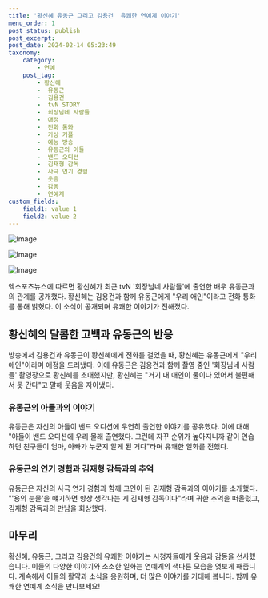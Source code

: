 ```yaml
---
title: '황신혜 유동근 그리고 김용건  유쾌한 연예계 이야기'
menu_order: 1
post_status: publish
post_excerpt: 
post_date: 2024-02-14 05:23:49
taxonomy:
    category:
        - 연예
    post_tag:
        - 황신혜
        -  유동근
        -  김용건
        -  tvN STORY
        -  회장님네 사람들
        -  애정
        -  전화 통화
        -  가상 커플
        -  예능 방송
        -  유동근의 아들
        -  밴드 오디션
        -  김재형 감독
        -  사극 연기 경험
        -  웃음
        -  감동
        -  연예계
custom_fields:
    field1: value 1
    field2: value 2
---
```


![Image](https://mimgnews.pstatic.net/image/311/2024/02/13/0001690928_001_20240213105101296.jpg?type=w540)

![Image](https://ssl.pstatic.net/mimgnews/image/311/2024/02/13/0001690928_002_20240213105101353.jpg?type=w540)

![Image](https://mimgnews.pstatic.net/image/311/2024/02/13/0001690928_003_20240213105101387.jpg?type=w540)

엑스포츠뉴스에 따르면 황신혜가 최근 tvN '회장님네 사람들'에 출연한 배우 유동근과의 관계를 공개했다. 황신혜는 김용건과 함께 유동근에게 "우리 애인"이라고 전화 통화를 통해 밝혔다. 이 소식이 공개되며 유쾌한 이야기가 전해졌다.
## 황신혜의 달콤한 고백과 유동근의 반응
방송에서 김용건과 유동근이 황신혜에게 전화를 걸었을 때, 황신혜는 유동근에게 "우리 애인"이라며 애정을 드러냈다. 이에 유동근은 김용건과 함께 촬영 중인 '회장님네 사람들' 촬영장으로 황신혜를 초대했지만, 황신혜는 "거기 내 애인이 둘이나 있어서 불편해서 못 간다"고 말해 웃음을 자아냈다.
### 유동근의 아들과의 이야기
유동근은 자신의 아들이 밴드 오디션에 우연히 출연한 이야기를 공유했다. 이에 대해 "아들이 밴드 오디션에 우리 몰래 출연했다. 그런데 자꾸 순위가 높아지니까 같이 연습하던 친구들이 엄마, 아빠가 누군지 알게 된 거다"라며 유쾌한 일화를 전했다.
### 유동근의 연기 경험과 김재형 감독과의 추억
유동근은 자신의 사극 연기 경험과 함께 고인이 된 김재형 감독과의 이야기를 소개했다. "'용의 눈물'을 얘기하면 항상 생각나는 게 김재형 감독이다"라며 귀한 추억을 떠올렸고, 김재형 감독과의 만남을 회상했다.
## 마무리
황신혜, 유동근, 그리고 김용건의 유쾌한 이야기는 시청자들에게 웃음과 감동을 선사했습니다. 이들의 다양한 이야기와 소소한 일화는 연예계의 색다른 모습을 엿보게 해줍니다. 계속해서 이들의 활약과 소식을 응원하며, 더 많은 이야기를 기대해 봅니다. 함께 유쾌한 연예계 소식을 만나보세요!

